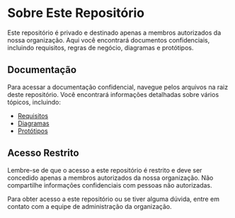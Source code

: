 # Sobre Este Repositório

Este repositório é privado e destinado apenas a membros autorizados da nossa organização. Aqui você encontrará documentos confidenciais, incluindo requisitos, regras de negócio, diagramas e protótipos.

## Documentação

Para acessar a documentação confidencial, navegue pelos arquivos na raiz deste repositório. Você encontrará informações detalhadas sobre vários tópicos, incluindo:

- [Requisitos](REQUISITOS-REGRAS.md)
- [Diagramas](DIAGRAMAS.md)
- [Protótipos](PROTOTIPOS.md)

## Acesso Restrito

Lembre-se de que o acesso a este repositório é restrito e deve ser concedido apenas a membros autorizados da nossa organização. Não compartilhe informações confidenciais com pessoas não autorizadas.

Para obter acesso a este repositório ou se tiver alguma dúvida, entre em contato com a equipe de administração da organização.
